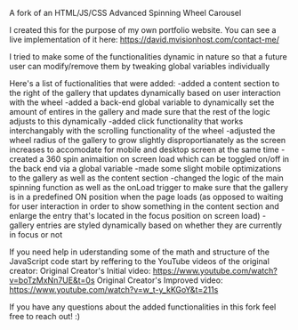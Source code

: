 A fork of an HTML/JS/CSS Advanced Spinning Wheel Carousel

I created this for the purpose of my own portfolio website. You can see a live implementation of it here: https://david.mvisionhost.com/contact-me/

I tried to make some of the functionalities dynamic in nature so that a future user can modify/remove them by tweaking global variables individually
 
Here's a list of fuctionalities that were added:
 -added a content section to the right of the gallery that updates dynamically based on user interaction with the wheel
 -added a back-end global variable to dynamically set the amount of entires in the gallery and made sure that the rest of the logic adjusts to this dynamically
 -added click functionality that works interchangably with the scrolling functionality of the wheel
 -adjusted the wheel radius of the gallery to grow slightly disproportianately as the screen increases to accomodate for mobile and desktop screen at the same time
 -created a 360 spin animaition on screen load which can be toggled on/off in the back end via a global variable
 -made some slight mobile optimizations to the gallery as well as the content section
 -changed the logic of the main spinning function as well as the onLoad trigger to make sure that the gallery is in a predefined ON position when the page loads (as opposed to waiting for user interaction in order to show something in the content section and enlarge the entry that's located in the focus position on screen load)
 -gallery entries are styled dynamically based on whether they are currently in focus or not

If you need help in uderstanding some of the math and structure of the JavaScript code start by reffering to the YouTube videos of the original creator:
Original Creator's Initial video: https://www.youtube.com/watch?v=boTzMxNn7UE&t=0s
Original Creator's Improved video: https://www.youtube.com/watch?v=w_t-y_kKGoY&t=211s

If you have any questions about the added functionalities in this fork feel free to reach out! :)
